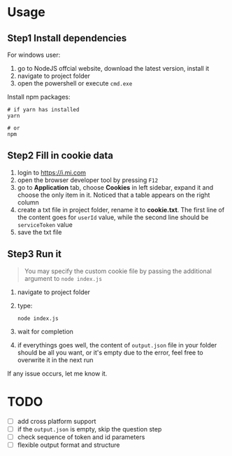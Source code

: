 # Usage

## Step1 Install dependencies

For windows user:

1. go to NodeJS offcial website, download the latest version, install it
2. navigate to project folder
3. open the powershell or execute `cmd.exe`

Install npm packages:

```shell
# if yarn has installed
yarn

# or
npm
```

## Step2 Fill in cookie data

1. login to https://i.mi.com
2. open the browser developer tool by pressing `F12`
3. go to **Application** tab, choose **Cookies** in left sidebar, expand it and choose the only item in it. Noticed that a table appears on the right column
4. create a txt file in project folder, rename it to **cookie.txt**. The first line of the content goes for `userId` value, while the second line should be `serviceToken` value
5. save the txt file

## Step3 Run it

> You may specify the custom cookie file by passing the additional argument to `node index.js`

1. navigate to project folder

2. type:

   ```shell
   node index.js
   ```

3. wait for completion

4. if everythings goes well, the content of `output.json` file in your folder should be all you want, or it's empty due to the error, feel free to overwrite it in the next run

If any issue occurs, let me know it.

# TODO

- [ ] add cross platform support
- [ ] if the `output.json` is empty, skip the question step
- [ ] check sequence of token and id parameters
- [ ] flexible output format and structure